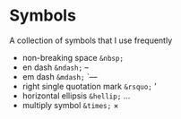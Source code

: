# Symbols
A collection of symbols that I use frequently

- non-breaking space `&nbsp;` &nbsp;
- en dash `&ndash;` &ndash;
- em dash `&mdash;` `&mdash;
- right single quotation mark `&rsquo;` &rsquo;
- horizontal ellipsis `&hellip;` &hellip;
- multiply symbol `&times;` &times;

